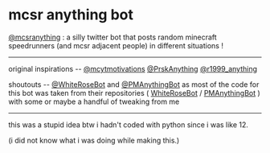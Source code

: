 # mcsr anything bot
[@mcsranything](https://twitter.com/mcsranything) : a silly twitter bot that posts random minecraft speedrunners (and mcsr adjacent people) in different situations !

---

original inspirations -- [@mcytmotivations](https://twitter.com/mcytmotivations) [@PrskAnything](https://twitter.com/PrskAnything) [@r1999_anything](https://twitter.com/r1999_anything)

shoutouts -- [@WhiteRoseBot](https://twitter.com/WhiteRoseBot) and [@PMAnythingBot](https://twitter.com/PMAnythingBot) as most of the code for this bot was taken from their repositories ( [WhiteRoseBot](https://github.com/litvanika/whiterose_bot) / [PMAnythingBot](https://github.com/MonoScyron/PM-anything-bot) ) with some or maybe a handful of tweaking from me

---
this was a stupid idea btw i hadn't coded with python since i was like 12.

(i did not know what i was doing while making this.)

